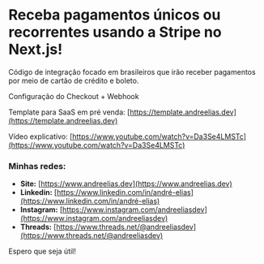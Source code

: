 # Receba pagamentos únicos ou recorrentes usando a Stripe no Next.js!

Código de integração focado em brasileiros que irão receber pagamentos por meio de cartão de crédito e boleto.

Configuração do Checkout + Webhook

Template para SaaS em pré venda: [https://template.andreelias.dev](https://template.andreelias.dev)

Vídeo explicativo: [https://www.youtube.com/watch?v=Da3Se4LMSTc](https://www.youtube.com/watch?v=Da3Se4LMSTc)

### Minhas redes:

- **Site:** [https://www.andreelias.dev](https://www.andreelias.dev)
- **Linkedin:** [https://www.linkedin.com/in/andré-elias](https://www.linkedin.com/in/andré-elias)
- **Instagram:** [https://www.instagram.com/andreeliasdev](https://www.instagram.com/andreeliasdev)
- **Threads:** [https://www.threads.net/@andreeliasdev](https://www.threads.net/@andreeliasdev)

Espero que seja útil!
